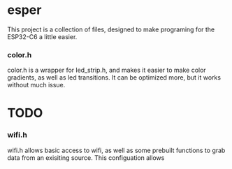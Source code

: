 # esper
This project is a collection of files, designed to make programing for the ESP32-C6 a little easier.

### color.h
color.h is a wrapper for led_strip.h, and makes it easier to make color gradients, as well as led transitions. It can be optimized more, but it works without much issue.



# TODO


### wifi.h
wifi.h allows basic access to wifi, as well as some prebuilt functions to grab data from an exisiting source.
This configuation allows  


### 
